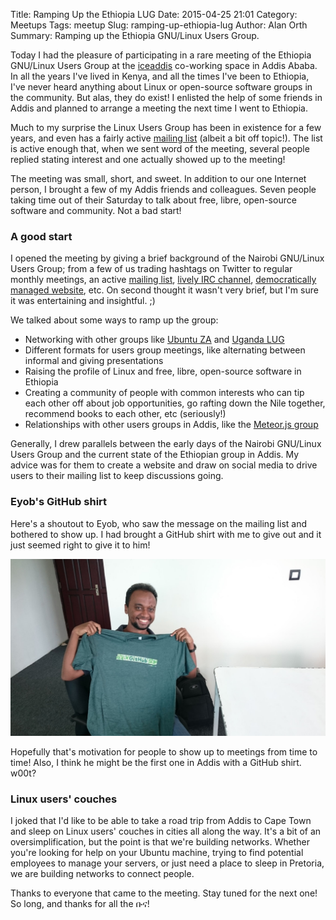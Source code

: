 Title: Ramping Up the Ethiopia LUG
Date: 2015-04-25 21:01
Category: Meetups
Tags: meetup
Slug: ramping-up-ethiopia-lug
Author: Alan Orth
Summary: Ramping up the Ethiopia GNU/Linux Users Group.

Today I had the pleasure of participating in a rare meeting of the Ethiopia GNU/Linux Users Group at the [iceaddis](http://www.iceaddis.com) co-working space in Addis Ababa. In all the years I've lived in Kenya, and all the times I've been to Ethiopia, I've never heard anything about Linux or open-source software groups in the community. But alas, they do exist! I enlisted the help of some friends in Addis and planned to arrange a meeting the next time I went to Ethiopia.

Much to my surprise the Linux Users Group has been in existence for a few years, and even has a fairly active [mailing list](https://groups.google.com/forum/#!forum/linux-ethiopia) (albeit a bit off topic!). The list is active enough that, when we sent word of the meeting, several people replied stating interest and one actually showed up to the meeting!

The meeting was small, short, and sweet. In addition to our one Internet person, I brought a few of my Addis friends and colleagues. Seven people taking time out of their Saturday to talk about free, libre, open-source software and community. Not a bad start!

### A good start
I opened the meeting by giving a brief background of the Nairobi GNU/Linux Users Group; from a few of us trading hashtags on Twitter to regular monthly meetings, an active [mailing list](https://groups.google.com/forum/#!forum/nairobi-gnu), [lively IRC channel](https://kiwiirc.com/client/irc.freenode.net/#nairobilug), [democratically managed website](https://github.com/nairobilug/nairobilug.or.ke), etc. On second thought it wasn't very brief, but I'm sure it was entertaining and insightful. ;)

We talked about some ways to ramp up the group:

- Networking with other groups like [Ubuntu ZA](https://ubuntu-za.org) and [Uganda LUG](http://www.linux.or.ug)
- Different formats for users group meetings, like alternating between informal and giving presentations
- Raising the profile of Linux and free, libre, open-source software in Ethiopia
- Creating a community of people with common interests who can tip each other off about job opportunities, go rafting down the Nile together, recommend books to each other, etc (seriously!)
- Relationships with other users groups in Addis, like the [Meteor.js group](https://addis.meteor.com)

Generally, I drew parallels between the early days of the Nairobi GNU/Linux Users Group and the current state of the Ethiopian group in Addis. My advice was for them to create a website and draw on social media to drive users to their mailing list to keep discussions going.

### Eyob's GitHub shirt
Here's a shoutout to Eyob, who saw the message on the mailing list and bothered to show up. I had brought a GitHub shirt with me to give out and it just seemed right to give it to him!

![Eyob with his new GitHub shirt](/images/addis-meetup-2015-04-25.jpg "Eyob with his new GitHub shirt")

Hopefully that's motivation for people to show up to meetings from time to time! Also, I think he might be the first one in Addis with a GitHub shirt. w00t?

### Linux users' couches
I joked that I'd like to be able to take a road trip from Addis to Cape Town and sleep on Linux users' couches in cities all along the way. It's a bit of an oversimplification, but the point is that we're building networks. Whether you're looking for help on your Ubuntu machine, trying to find potential employees to manage your servers, or just need a place to sleep in Pretoria, we are building networks to connect people.

Thanks to everyone that came to the meeting. Stay tuned for the next one! So long, and thanks for all the ቡና!
